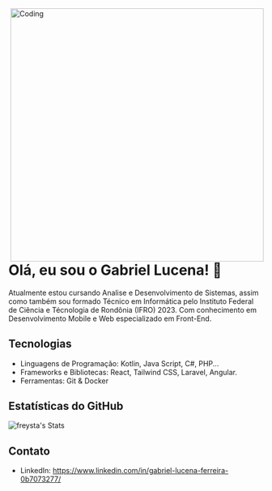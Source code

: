   <img align="right" alt="Coding" width="500" src="https://media.licdn.com/dms/image/D4D16AQEfZa8vuRjKbA/profile-displaybackgroundimage-shrink_200_800/0/1704756438854?e=2147483647&v=beta&t=CKX8tnTxh6mUd6N8RAR1vQuVbMeHoahjQrhblW1v3WE">

# Olá, eu sou o Gabriel Lucena! 👋

Atualmente estou cursando Analise e Desenvolvimento de Sistemas, assim como também sou formado Técnico em Informática pelo Instituto Federal de Ciência e Técnologia de Rondônia (IFRO) 2023. Com conhecimento em Desenvolvimento Mobile e Web especializado em Front-End.


## Tecnologias


- Linguagens de Programação: Kotlin, Java Script, C#, PHP...
- Frameworks e Bibliotecas: React, Tailwind CSS, Laravel, Angular.
- Ferramentas: Git & Docker

## Estatísticas do GitHub

![freysta's Stats](https://github-readme-stats.vercel.app/api?username=freysta&theme=radical&show_icons=true&hide_border=true&count_private=true)

## Contato

- LinkedIn: https://www.linkedin.com/in/gabriel-lucena-ferreira-0b7073277/


